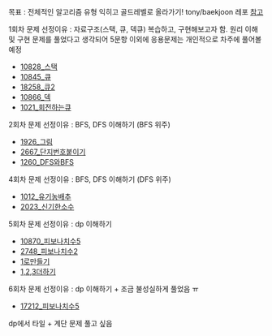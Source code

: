 목표 : 전체적인 알고리즘 유형 익히고 골드레벨로 올라가기! tony/baekjoon 레포 [참고](https://github.com/tony9402/baekjoon)

1회차 문제 선정이유 : 자료구조(스택, 큐, 덱큐) 복습하고, 구현해보고자 함. 원리 이해 및 구현 문제를 풀었다고 생각되어 5문항 이외에 응용문제는 개인적으로 차주에 풀어볼 예정
- [10828_스택](https://www.acmicpc.net/problem/10828)
- [10845_큐](https://www.acmicpc.net/problem/10845)
- [18258_큐2](https://www.acmicpc.net/problem/18258)
- [10866_덱](https://www.acmicpc.net/problem/10866)
- [1021_회전하는큐](https://www.acmicpc.net/problem/1021)

2회차 문제 선정이유 : BFS, DFS 이해하기 (BFS 위주)
- [1926_그림](https://www.acmicpc.net/problem/1926)
- [2667_단지번호붙이기](https://www.acmicpc.net/problem/2667)
- [1260_DFS와BFS](https://www.acmicpc.net/problem/1260)

4회차 문제 선정이유 : BFS, DFS 이해하기 (DFS 위주)
- [1012_유기농배추](https://www.acmicpc.net/problem/1012)
- [2023_신기한소수](https://www.acmicpc.net/problem/2023)

5회차 문제 선정이유 : dp 이해하기
- [10870_피보나치수5](https://www.acmicpc.net/problem/10870)
- [2748_피보나치수2](https://www.acmicpc.net/problem/2748)
- [1로만들기](https://www.acmicpc.net/problem/1463)
- [1,2,3더하기](https://www.acmicpc.net/problem/9095)

6회차 문제 선정이유 : dp 이해하기 + 조금 불성실하게 풀었음 ㅠ
- [17212_피보나치수5](https://www.acmicpc.net/problem/17212)

dp에서 타일 + 계단 문제 풀고 싶음